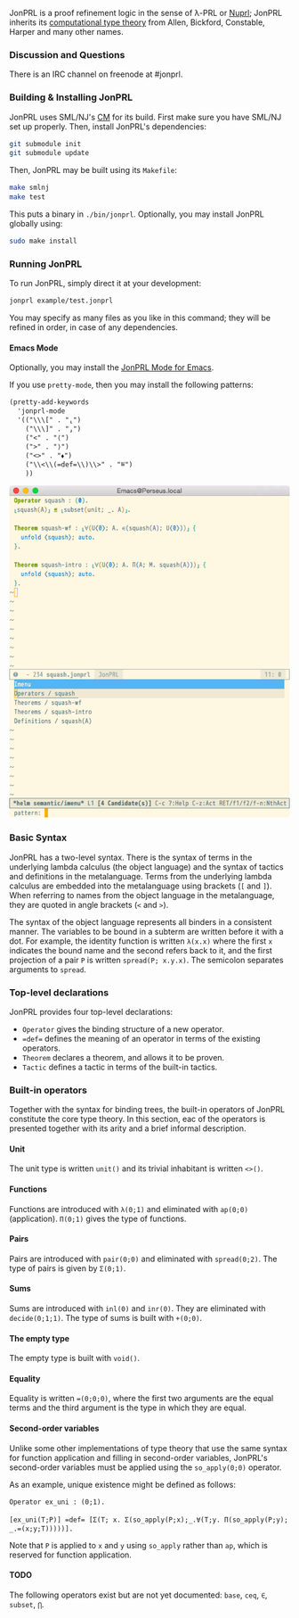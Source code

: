 JonPRL is a proof refinement logic in the sense of λ-PRL or
[Nuprl](http://www.nuprl.org); JonPRL inherits its [computational type
theory](http://www.sciencedirect.com/science/article/pii/S1570868305000704)
from Allen, Bickford, Constable, Harper and many other names.

### Discussion and Questions ###

There is an IRC channel on freenode at #jonprl.

### Building & Installing JonPRL

JonPRL uses SML/NJ's [CM](http://www.smlnj.org/doc/CM/) for its build.  First
make sure you have SML/NJ set up properly. Then, install JonPRL's dependencies:

```sh
git submodule init
git submodule update
```

Then, JonPRL may be built using its `Makefile`:

```sh
make smlnj
make test
```

This puts a binary in `./bin/jonprl`. Optionally, you may install JonPRL globally using:

```sh
sudo make install
```

### Running JonPRL

To run JonPRL, simply direct it at your development:

```sh
jonprl example/test.jonprl
```

You may specify as many files as you like in this command; they will be refined
in order, in case of any dependencies.

#### Emacs Mode

Optionally, you may install the [JonPRL Mode for
Emacs](https://github.com/david-christiansen/jonprl-mode).

If you use `pretty-mode`, then you may install the following patterns:

```elisp
(pretty-add-keywords
  'jonprl-mode
  '(("\\\[" . "⸤")
    ("\\\]" . "⸥")
    ("<" . "⟨")
    (">" . "⟩")
    ("<>" . "⬧")
    ("\\<\\(=def=\\)\\>" . "≝")
    ))
```

![screenshot of jonprl-mode](./doc/images/jonprl-screenshot.png)

### Basic Syntax

JonPRL has a two-level syntax. There is the syntax of terms in the underlying
lambda calculus (the object language) and the syntax of tactics and definitions
in the metalanguage. Terms from the underlying lambda calculus are embedded
into the metalanguage using brackets (`[` and `]`). When referring to names
from the object language in the metalanguage, they are quoted in angle brackets
(`<` and `>`).

The syntax of the object language represents all binders in a
consistent manner. The variables to be bound in a subterm are written
before it with a dot. For example, the identity function is written
`λ(x.x)` where the first `x` indicates the bound name and the second
refers back to it, and the first projection of a pair `P` is written
`spread(P; x.y.x)`. The semicolon separates arguments to `spread`.

### Top-level declarations

JonPRL provides four top-level declarations:

 * `Operator` gives the binding structure of a new operator.
 * `=def=` defines the meaning of an operator in terms of the existing operators.
 * `Theorem` declares a theorem, and allows it to be proven.
 * `Tactic` defines a tactic in terms of the built-in tactics.

### Built-in operators

Together with the syntax for binding trees, the built-in operators of
JonPRL constitute the core type theory. In this section, eac of the
operators is presented together with its arity and a brief informal
description.

#### Unit

The unit type is written `unit()` and its trivial inhabitant is written
`<>()`.

#### Functions

Functions are introduced with `λ(0;1)` and eliminated with `ap(0;0)`
(application). `Π(0;1)` gives the type of functions.

#### Pairs

Pairs are introduced with `pair(0;0)` and eliminated with
`spread(0;2)`. The type of pairs is given by `Σ(0;1)`.

#### Sums

Sums are introduced with `inl(0)` and `inr(0)`. They are eliminated
with `decide(0;1;1)`. The type of sums is built with `+(0;0)`.

#### The empty type

The empty type is built with `void()`.

#### Equality

Equality is written `=(0;0;0)`, where the first two arguments are the
equal terms and the third argument is the type in which they are
equal.

#### Second-order variables

Unlike some other implementations of type theory that use the same
syntax for function application and filling in second-order variables,
JonPRL's second-order variables must be applied using the
`so_apply(0;0)` operator.

As an example, unique existence might be defined as follows:
```
Operator ex_uni : (0;1).

[ex_uni(T;P)] =def= [Σ(T; x. Σ(so_apply(P;x);_.∀(T;y. Π(so_apply(P;y); _.=(x;y;T)))))].
```

Note that `P` is applied to `x` and `y` using `so_apply` rather than
`ap`, which is reserved for function application.

#### TODO

The following operators exist but are not yet documented: `base`, `ceq`, `∈`, `subset`, `⋂`.
